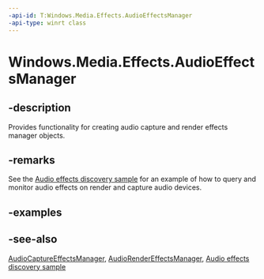 ```yaml
---
-api-id: T:Windows.Media.Effects.AudioEffectsManager
-api-type: winrt class
---
```


<!-- Class syntax.
public class AudioEffectsManager 
-->

# Windows.Media.Effects.AudioEffectsManager

## -description
Provides functionality for creating audio capture and render effects manager objects.

## -remarks
See the [Audio effects discovery sample](https://github.com/microsoftarchive/msdn-code-gallery-microsoft/tree/master/Official%20Windows%20Platform%20Sample/Audio%20effects%20discovery%20sample) for an example of how to query and monitor audio effects on render and capture audio devices.

## -examples

## -see-also
[AudioCaptureEffectsManager](audiocaptureeffectsmanager.md), [AudioRenderEffectsManager](audiorendereffectsmanager.md), [Audio effects discovery sample](https://github.com/microsoftarchive/msdn-code-gallery-microsoft/tree/master/Official%20Windows%20Platform%20Sample/Audio%20effects%20discovery%20sample)

